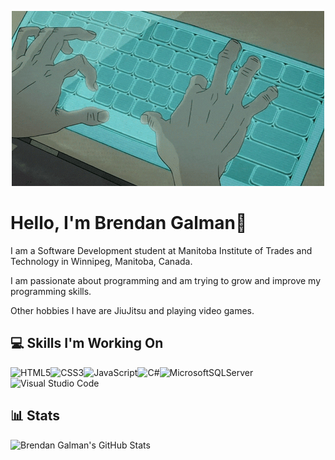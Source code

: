 <p align="center">
  <img src="assets/typing.gif" alt="Fast Typing Animation">
</p>

# Hello, I'm Brendan Galman👋

I am a Software Development student  at Manitoba Institute of Trades and Technology in Winnipeg, Manitoba, Canada. 

I am passionate about programming and am trying to grow and improve my programming skills.

Other hobbies I have are JiuJitsu and playing video games.


## 💻 Skills I'm Working On

![HTML5](https://img.shields.io/badge/html5-%23E34F26.svg?style=for-the-badge&logo=html5&logoColor=white)![CSS3](https://img.shields.io/badge/css3-%231572B6.svg?style=for-the-badge&logo=css3&logoColor=white)![JavaScript](https://img.shields.io/badge/javascript-%23323330.svg?style=for-the-badge&logo=javascript&logoColor=%23F7DF1E)![C#](https://img.shields.io/badge/c%23-%23239120.svg?style=for-the-badge&logo=c-sharp&logoColor=white)![MicrosoftSQLServer](https://img.shields.io/badge/Microsoft%20SQL%20Sever-CC2927?style=for-the-badge&logo=microsoft%20sql%20server&logoColor=white)![Visual Studio Code](https://img.shields.io/badge/Visual%20Studio%20Code-0078d7.svg?style=for-the-badge&logo=visual-studio-code&logoColor=white)


## 📊 Stats

![Brendan Galman's GitHub Stats](https://github-readme-stats.vercel.app/api?username=brendantyler&theme=rose_pine&show_icons=true)
